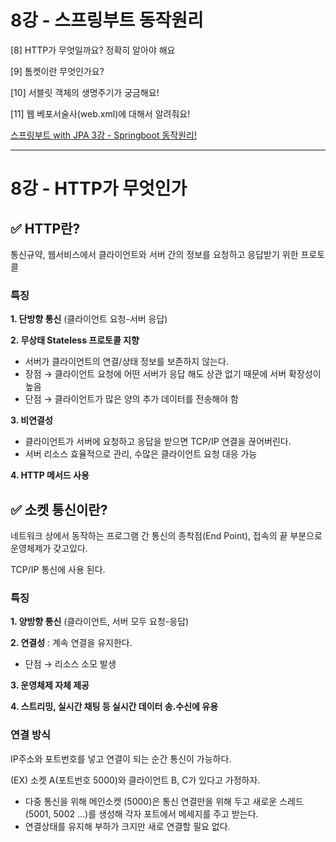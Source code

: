 # 8강 - 스프링부트 동작원리

[8] HTTP가 무엇일까요? 정확히 알아야 해요

[9] 톰켓이란 무엇인가요?

[10] 서블릿 객체의 생명주기가 궁금해요!

[11] 웹 베포서술사(web.xml)에 대해서 알려줘요!

[스프링부트 with JPA 3강 - Springboot 동작원리!](https://getinthere.tistory.com/11)

---

# 8강 - HTTP가 무엇인가

## ✅ HTTP란?

통신규약, 웹서비스에서 클라이언트와 서버 간의 정보를 요청하고 응답받기 위한 프로토콜

### 특징

**1.  단방향 통신** (클라이언트 요청-서버 응답)

**2.  무상태 Stateless 프로토콜 지향** 

- 서버가 클라이언트의 연결/상태 정보를 보존하지 않는다.
- 장점 → 클라이언트 요청에 어떤 서버가 응답 해도 상관 없기 때문에 서버 확장성이 높음
- 단점 → 클라이언트가 많은 양의 추가 데이터를 전송해야 함

**3.  비연결성**

- 클라이언트가 서버에 요청하고 응답을 받으면 TCP/IP 연결을 끊어버린다.
- 서버 리소스 효율적으로 관리, 수많은 클라이언트 요청 대응 가능

**4.  HTTP 메서드 사용**



## ✅ 소켓 통신이란?

네트워크 상에서 동작하는 프로그램 간 통신의 종착점(End Point), 접속의 끝 부분으로 운영체제가 갖고있다.

TCP/IP 통신에 사용 된다.

### 특징

**1.  양방향 통신** (클라이언트, 서버 모두 요청-응답)

**2.  연결성** : 계속 연결을 유지한다. 

- 단점 → 리소스 소모 발생

**3.  운영체제 자체 제공**

**4.  스트리밍, 실시간 채팅 등 실시간 데이터 송.수신에 유용**

### 연결 방식

IP주소와 포트번호를 넣고 연결이 되는 순간 통신이 가능하다.

(EX) 소켓 A(포트번호 5000)와 클라이언트 B, C가 있다고 가정하자.

- 다중 통신을 위해 메인소켓 (5000)은 통신 연결만을 위해 두고 새로운 스레드(5001, 5002 …)를 생성해 각자 포트에서 메세지를 주고 받는다.
- 연결상태를 유지해 부하가 크지만 새로 연결할 필요 없다.

